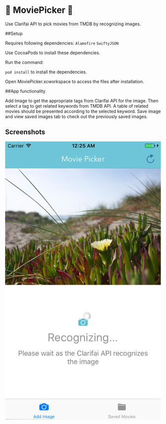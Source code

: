 # :tada: MoviePicker :tada:

 Use Clarifai API to pick movies from TMDB by recognizing images.

##Setup

Requires following dependencies:
`Alamofire`
`SwiftyJSON`

Use CocoaPods to install these dependencies. 

Run the command:

`pod install` to install the dependencies.

Open MoviePicker.xcworkspace to access the files after installation.

##App functionality

Add Image to get the appropriate tags from Clarifai API for the image. 
Then select a tag to get related keywords from TMDB API.
A table of related movies should be presented according to the selected keyword.
Save image and view saved images tab to check out the previously saved images.

## Screenshots

![Loading](loading.png)

